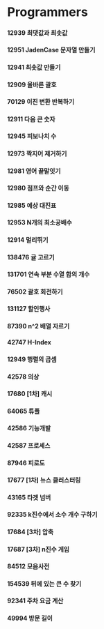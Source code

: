 # Programmers

#### 12939 최댓값과 최솟값
#### 12951 JadenCase 문자열 만들기
#### 12941 최솟값 만들기
#### 12909 올바른 괄호
#### 70129 이진 변환 반복하기
#### 12911 다음 큰 숫자
#### 12945 피보나치 수
#### 12973 짝지어 제거하기
#### 12981 영어 끝말잇기
#### 12980 점프와 순간 이동
#### 12985 예상 대진표
#### 12953 N개의 최소공배수
#### 12914 멀리뛰기
#### 138476 귤 고르기
#### 131701 연속 부분 수열 합의 개수
#### 76502 괄호 회전하기
#### 131127 할인행사
#### 87390 n^2 배열 자르기
#### 42747 H-Index
#### 12949 행렬의 곱셈
#### 42578 의상
#### 17680 [1차] 캐시
#### 64065 튜플
#### 42586 기능개발
#### 42587 프로세스
#### 87946 피로도
#### 17677 [1차] 뉴스 클러스터링
#### 43165 타겟 넘버
#### 92335 k진수에서 소수 개수 구하기
#### 17684 [3차] 압축
#### 17687 [3차] n진수 게임
#### 84512 모음사전
#### 154539 뒤에 있는 큰 수 찾기
#### 92341 주차 요금 계산
#### 49994 방문 길이
